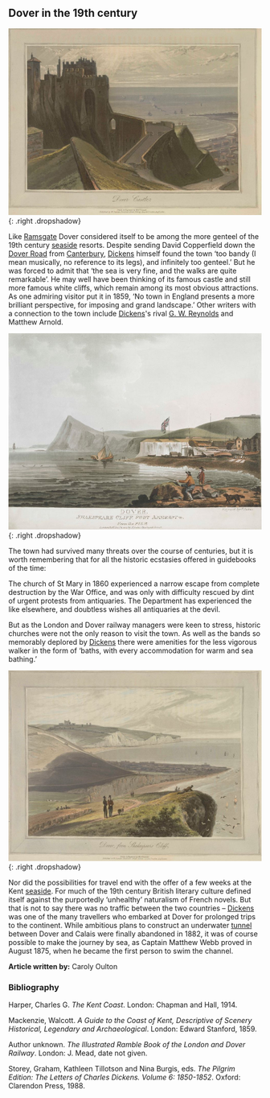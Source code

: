 <param ve-config style="article">

## Dover in the 19th century

![Dover Castle ©The British Library Board c13874-64.](images/DoverCastle.jpg){: .right .dropshadow}

Like [Ramsgate](/19c-ramsgate) Dover considered itself to be among the more genteel of the 19th century [seaside](/19c-seaside) resorts. Despite sending David Copperfield down the [Dover Road](/david-copperfield-dover-road) from [Canterbury](/david-copperfield-canterbury), [Dickens](/dickens-biography) himself found the town ‘too bandy (I mean musically, no reference to its legs), and infinitely too genteel.’ But he was forced to admit that ‘the sea is very fine, and the walks are quite remarkable’.   He may well have been thinking of its famous castle and still more famous white cliffs, which remain among its most obvious attractions. As one admiring visitor put it in 1859, ‘No town in England presents a more brilliant perspective, for imposing and grand landscape.’  Other writers with a connection to the town include [Dickens](dickens-biography)'s rival [G. W. Reynolds](/19c-reynoldsgwm-biography) and Matthew Arnold.

![Fort Amherst - actually Archcliff Fort ©The British Library Board maps_k_top_16_48_g](images/FortAmherst.jpg){: .right .dropshadow}

The town had survived many threats over the course of centuries, but it is worth remembering that for all the historic ecstasies offered in guidebooks of the time:

The church of St Mary in 1860 experienced a narrow escape from complete destruction by the War Office, and was only with difficulty rescued by dint of urgent protests from antiquaries. The Department has experienced the like elsewhere, and doubtless wishes all antiquaries at the devil.  

But as the London and Dover railway managers were keen to stress, historic churches were not the only reason to visit the town. As well as the bands so memorably deplored by [Dickens](dickens-biography) there were amenities for the less vigorous walker in the form of ‘baths, with every accommodation for warm and sea bathing.’  

![Dover from Shakespeare Cliff ©The British Library Board c13874-63](images/DoverfromShakespearsCliff.jpg){: .right .dropshadow}

Nor did the possibilities for travel end with the offer of a few weeks at the Kent [seaside](19c-seaside). For much of the 19th century British literary culture defined itself against the purportedly ‘unhealthy’ naturalism of French novels. But that is not to say there was no traffic between the two countries – [Dickens](dickens-biography) was one of the many travellers who embarked at Dover for prolonged trips to the continent. While ambitious plans to construct an underwater [tunnel](https://blog.nationalarchives.gov.uk/triumph-hope-evidence/) between Dover and Calais were finally abandoned in 1882,   it was of course possible to make the journey by sea, as Captain Matthew Webb proved in August 1875, when he became the first person to swim the channel.

**Article written by:** Caroly Oulton

### Bibliography

Harper, Charles G. _The Kent Coast_. London: Chapman and Hall, 1914.  

Mackenzie, Walcott. _A Guide to the Coast of Kent, Descriptive of Scenery Historical, Legendary and Archaeological_. London: Edward Stanford, 1859.  

Author unknown. _The Illustrated Ramble Book of the London and Dover Railway_. London: J. Mead, date not given.  

Storey, Graham, Kathleen Tillotson and Nina Burgis, eds. _The Pilgrim Edition: The Letters of Charles Dickens. Volume 6: 1850-1852_. Oxford: Clarendon Press, 1988.  
